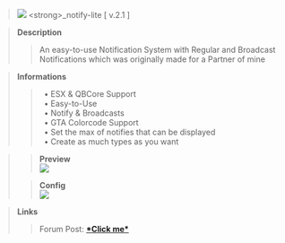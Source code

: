 >![]([https://media.discordapp.net/attachments/725329625919782962/1215371327796547594/Screenshot_2024-03-05_203640.png?ex=65fc81c1&is=65ea0cc1&hm=a1d3bca8c5e47b1ed612f107b2482df1ecf75aa7df2ef7bde84a4b15a51531ea&=&format=webp&quality=lossless&width=1046&height=588](https://media.discordapp.net/attachments/725329625919782962/1216023456077058201/bffcd59bd8940990d9636a3571350dfd5d0f3909_4.png?ex=65fee118&is=65ec6c18&hm=5d7ee70fde3a4b374263f8d1d79404ee5afb3d183fd7b94ee7a66132308752ae&=&format=webp&quality=lossless&width=1440&height=377))
<strong>_notify-lite [ v.2.1 ]</strong>

<blockquote>
<b>Description</b><br>
<blockquote>
An easy-to-use Notification System with Regular and Broadcast Notifications which was originally made for a Partner of mine</blockquote>
</blockquote>

<blockquote>
<b>Informations</b><br>
<blockquote>
‏‏‎ ‎‏‏‎‏‏‎ ‎•  ESX & QBCore Support<br>
‏‏‎ ‎‏‏‎‏‏‎ ‎•  Easy-to-Use<br>
‏‏‎ ‎‏‏‎‏‏‎ ‎•  Notify & Broadcasts<br>
‏‏‎ ‎‏‏‎‏‏‎ ‎•  GTA Colorcode Support<br>
‏‏‎ ‎‏‏‎‏‏‎ ‎•  Set the max of notifies that can be displayed<br>
‏‏‎ ‎‏‏‎‏‏‎ ‎•  Create as much types as you want<br>
</blockquote>
</blockquote>

<blockquote>

>**Preview**<br>
>![](https://media.discordapp.net/attachments/725329625919782962/1215371327796547594/Screenshot_2024-03-05_203640.png?ex=65fc81c1&is=65ea0cc1&hm=a1d3bca8c5e47b1ed612f107b2482df1ecf75aa7df2ef7bde84a4b15a51531ea&=&format=webp&quality=lossless&width=1046&height=588)

>**Config**<br>
>![](https://media.discordapp.net/attachments/725329625919782962/1215596676757196800/code.png?ex=65fd53a0&is=65eadea0&hm=9203c554c3c5096b3f6d47c035cc54b7495b8382df5bad6c4d075d9cdf40b604&=&format=webp&quality=lossless&width=321&height=588)
</blockquote>

> **Links**
>> Forum Post: **[\*Click me\*](https://forum.cfx.re/t/release-qbcore-notify-lite-an-easy-to-use-notification-system/5216044)**
